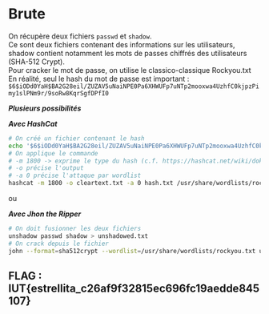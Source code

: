 # Brute

On récupère deux fichiers `passwd` et `shadow`.  
Ce sont deux fichiers contenant des informations sur les utilisateurs, shadow contient notamment les mots de passes chiffrés des utilisateurs (SHA-512 Crypt).  
Pour cracker le mot de passe, on utilise le classico-classique Rockyou.txt  
En réalité, seul le hash du mot de passe est important :  
`$6$iODd0YaH$BA2G28eil/ZUZAV5uNaiNPE0Pa6XHWUFp7uNTp2mooxwa4UzhfC0kjpzPimy1slPNm9r/9soRw8KqrSgfDPfI0`

***Plusieurs possibilités***  

***Avec HashCat***  
```bash
# On créé un fichier contenant le hash
echo '$6$iODd0YaH$BA2G28eil/ZUZAV5uNaiNPE0Pa6XHWUFp7uNTp2mooxwa4UzhfC0kjpzPimy1slPNm9r/9soRw8KqrSgfDPfI0' > hash.txt
# On applique le commande
# -m 1800 -> exprime le type du hash (c.f. https://hashcat.net/wiki/doku.php?id=example_hashes)
# -o précise l'output
# -a 0 précise l'attaque par wordlist
hashcat -m 1800 -o cleartext.txt -a 0 hash.txt /usr/share/wordlists/rockyou.txt
```

ou

***Avec Jhon the Ripper***  
```bash
# On doit fusionner les deux fichiers
unshadow passwd shadow > unshadowed.txt
# On crack depuis le fichier
john --format=sha512crypt --wordlist=/usr/share/wordlists/rockyou.txt unshadow
```

## FLAG : IUT{estrellita_c26af9f32815ec696fc19aedde845107}
